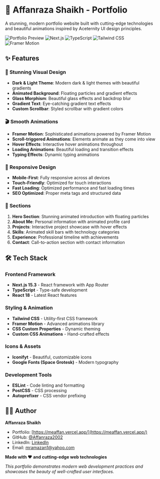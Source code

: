# 🚀 Affanraza Shaikh - Portfolio

A stunning, modern portfolio website built with cutting-edge technologies and beautiful animations inspired by Aceternity UI design principles.

![Portfolio Preview](https://img.shields.io/badge/Portfolio-Live-brightgreen)
![Next.js](https://img.shields.io/badge/Next.js-15.3-black)
![TypeScript](https://img.shields.io/badge/TypeScript-5.0-blue)
![Tailwind CSS](https://img.shields.io/badge/Tailwind%20CSS-3.0-38B2AC)
![Framer Motion](https://img.shields.io/badge/Framer%20Motion-11.0-FF0055)

## ✨ Features

### 🎨 **Stunning Visual Design**

- **Dark & Light Theme**: Modern dark & light themes with beautiful gradients
- **Animated Background**: Floating particles and gradient effects
- **Glass Morphism**: Beautiful glass effects and backdrop blur
- **Gradient Text**: Eye-catching gradient text effects
- **Custom Scrollbar**: Styled scrollbar with gradient colors

### 🎬 **Smooth Animations**

- **Framer Motion**: Sophisticated animations powered by Framer Motion
- **Scroll-triggered Animations**: Elements animate as they come into view
- **Hover Effects**: Interactive hover animations throughout
- **Loading Animations**: Beautiful loading and transition effects
- **Typing Effects**: Dynamic typing animations

### 📱 **Responsive Design**

- **Mobile-First**: Fully responsive across all devices
- **Touch-Friendly**: Optimized for touch interactions
- **Fast Loading**: Optimized performance and fast loading times
- **SEO Optimized**: Proper meta tags and structured data

### 🧩 **Sections**

1. **Hero Section**: Stunning animated introduction with floating particles
2. **About Me**: Personal information with animated profile card
3. **Projects**: Interactive project showcase with hover effects
4. **Skills**: Animated skill bars with technology categories
5. **Experience**: Professional timeline with achievements
6. **Contact**: Call-to-action section with contact information

## 🛠️ Tech Stack

### **Frontend Framework**

- **Next.js 15.3** - React framework with App Router
- **TypeScript** - Type-safe development
- **React 18** - Latest React features

### **Styling & Animation**

- **Tailwind CSS** - Utility-first CSS framework
- **Framer Motion** - Advanced animations library
- **CSS Custom Properties** - Dynamic theming
- **Custom CSS Animations** - Hand-crafted effects

### **Icons & Assets**

- **Iconifyt** - Beautiful, customizable icons
- **Google Fonts (Space Grotesk)** - Modern typography

### **Development Tools**

- **ESLint** - Code linting and formatting
- **PostCSS** - CSS processing
- **Autoprefixer** - CSS vendor prefixing

## 👨‍💻 Author

**Affanraza Shaikh**

- Portfolio: [https://meaffan.vercel.app/](https://meaffan.vercel.app/)
- GitHub: [@Affanraza2002](https://github.com/Affanraza2002)
- LinkedIn: [LinkedIn](https://www.linkedin.com/in/affanraza202/)
- Email: mramazan1@yahoo.com


**Made with ❤️ and cutting-edge web technologies**

_This portfolio demonstrates modern web development practices and showcases the beauty of well-crafted user interfaces._
